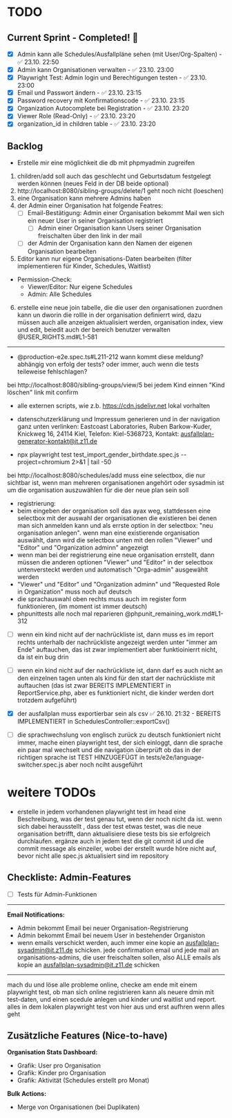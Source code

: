 # TODO

## Current Sprint - Completed! 🎉

- [x] Admin kann alle Schedules/Ausfallpläne sehen (mit User/Org-Spalten) - ✅ 23.10. 22:50
- [x] Admin kann Organisationen verwalten - ✅ 23.10. 23:00
- [x] Playwright Test: Admin login und Berechtigungen testen - ✅ 23.10. 23:00
- [x] Email und Passwort ändern - ✅ 23.10. 23:15
- [x] Password recovery mit Konfirmationscode - ✅ 23.10. 23:15
- [x] Organization Autocomplete bei Registration - ✅ 23.10. 23:20
- [x] Viewer Role (Read-Only) - ✅ 23.10. 23:20
- [x] organization_id in children table - ✅ 23.10. 23:20

## Backlog

- Erstelle mir eine möglichkeit die db mit phpmyadmin zugreifen

1. children/add soll auch das geschlecht und Geburtsdatum festgelegt werden können (neues Feld in der DB beide optional)
2. http://localhost:8080/sibling-groups/delete/1 geht noch nicht (loeschen)
3. eine Organisation kann mehrere Admins haben
4. der Admin einer Organisation hat folgende Featres:
    - [ ] Email-Bestätigung: Admin einer Organisation bekommt Mail wen sich ein neuer User in seiner Organisation registriert
        - [ ] Admin einer Organisation kann Users seiner Organisation freischalten über den link in der mail
    - [ ] der Admin der Organisation kann den Namen der eigenen Organisation bearbeiten
5. Editor kann nur eigene Organisations-Daten bearbeiten (filter implementieren für Kinder, Schedules, Waitlist)
  - Permission-Check:
    - Viewer/Editor: Nur eigene Schedules
    - Admin: Alle Schedules

6. erstelle eine neue join tabelle, die die user den organisationen zuordnen kann un dworin die rollle in der organisation definierrt wird, dazu müssen auch alle anzeigen aktualisiert werden, organisation index, view und edit, beiedit auch der bereich benutzer verwalten  @USER_RIGHTS.md#L1-581 

----


- @production-e2e.spec.ts#L211-212 wann kommt diese meldung? abhängig von erfolg der tests? oder immer, auch wenn die tests teileweise fehlschlagen?

bei http://localhost:8080/sibling-groups/view/5  bei jedem Kind einnen "Kind löschen" link mit confirm

- alle externen scripts, wie z.b. https://cdn.jsdelivr.net lokal vorhalten

- datenschutzerklärung und Impressum generieren und in der navigation ganz unten verlinken: Eastcoast Laboratories, Ruben Barkow-Kuder, Knickweg 16, 24114 Kiel, Telefon: Kiel-5368723, Kontakt: ausfallplan-generator-kontakt@it.z11.de

- npx playwright test test_import_gender_birthdate.spec.js --project=chromium 2>&1 | tail -50


bei http://localhost:8080/schedules/add muss eine selectbox, die nur sichtbar ist, wenn man mehreren organisationen angehört oder sysadmin ist um die organisation auszuwählen für die der neue plan sein soll

- registrierung:
 - beim eingeben der organisation soll das ayax weg, stattdessen eine selectbox mit der auswahl der organisationen die existieren bei denen man sich anmelden kann und als errste option in der selectbox: "neu organisation anlegen". wenn man eine existierende organisation auswählt, dann wird die selectbox unten mit den rollen "Viewer" und "Editor" und "Organization adminn" angezeigt
 - wenn man bei der registrierung eine neue organisation errstellt, dann müssen die anderen optionen "Viewer" und "Editor" in der selectbox untenversteckt werden und automatisch  "Orga-admin" ausgewählt werden
 - "Viewer" und "Editor" und "Organization adminn" und "Requested Role in Organization" muss noch auf deutsch
 - die sprachauswahl oben rechts muss auch im register form funktionieren, (im moment ist immer deutsch)
- phpunittests alle noch mal reparieren @phpunit_remaining_work.md#L1-312 

- [ ] wenn ein kind nicht auf der nachrückliste ist, dann muss es im report rechts unterhalb der nachrückliste angezeigt werden unter "immer am Ende" auftauchen, das ist zwar implementiert aber funktioinierrt nicht, da ist ein bug drin 
- [ ] wenn ein kind nicht auf der nachrückliste ist, dann darf es auch nicht an den einzelnen tagen unten als kind für den start der nachrückliste mit auftauchen (das ist zwar BEREITS IMPLEMENTIERT in ReportService.php, aber es funktioniert nicht, die kinder werden dort trotzdem aufgeführt)

- [x] der ausfallplan muss exportierbar sein als csv ✅ 26.10. 21:32 - BEREITS IMPLEMENTIERT in SchedulesController::exportCsv()

- [ ] die sprachwechslung von englisch zurück zu deutsch funktioniert nicht immer, mache einen playwright test, der sich einloggt, dann die sprache ein paar mal wechselt und die navigation überprüft ob das in der richtigen sprache ist TEST HINZUGEFÜGT in tests/e2e/language-switcher.spec.js aber noch nciht ausgeführt



# weitere TODOs

- erstelle in jedem vorhandenen playwright test im head eine Beschreibung, was der test genau tut, wenn der noch nicht da ist. wenn sich dabei herausstellt , dass der test etwas testet, was die neue organisation betrifft, dann aktualisiere diese tests bis sie erfolgreich durchlaufen. ergänze auch in jedem test die git commit id und die commit message als einzeiler, wobei der erstellt wurde höre nicht auf, bevor nicht alle spec.js aktualisiert sind im repository

## Checkliste: Admin-Features

- [ ] Tests für Admin-Funktionen

---

**Email Notifications:**
- Admin bekommt Email bei neuer Organisation-Registrierung
- Admin bekommt Email bei neuem User in bestehender Organiston
- wenn emails verschickt werden, auch immer eine kopie an ausfallplan-sysadmin@it.z11.de schicken. jede confirmation email und jede mail an organisations-admins, die user freischalten sollen, also ALLE emails als kopie an ausfallplan-sysadmin@it.z11.de schicken

-----

mach du und löse alle probleme online, checke am ende mit einem playwright test, ob man sich online registrieren kann als neuere dmin mit test-daten, und einen scedule anlegen und kinder und waitlist und report. alles in dem lokalen playwright test von hier aus und erst aufhren wenn alles geht





## Zusätzliche Features (Nice-to-have)

**Organisation Stats Dashboard:**
- Grafik: User pro Organisation
- Grafik: Kinder pro Organisation
- Grafik: Aktivität (Schedules erstellt pro Monat)

**Bulk Actions:**
- Merge von Organisationen (bei Duplikaten)

